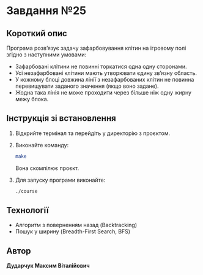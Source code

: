 # Завдання №25

## Короткий опис

Програма розв’язує задачу зафарбовування клітин на ігровому полі згідно з наступними умовами:

- Зафарбовані клітини не повинні торкатися одна одну сторонами.
- Усі незафарбовані клітини мають утворювати єдину зв’язну область.
- У кожному блоці довжина лінії з незафарбованих клітин не повинна перевищувати заданого значення (якщо воно задане).
- Жодна така лінія не може проходити через більше ніж одну жирну межу блока.

## Інструкція зі встановлення

1. Відкрийте термінал та перейдіть у директорію з проєктом.
2. Виконайте команду:

   ```bash
   make
   ```

   Вона скомпілює проєкт.

3. Для запуску програми виконайте:

   ```bash
   ./course
   ```

## Технології

- Алгоритм з поверненням назад (Backtracking)
- Пошук у ширину (Breadth-First Search, BFS)

## Автор

**Дударчук Максим Віталійович**
